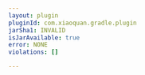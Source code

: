 ```yaml
---
layout: plugin
pluginId: com.xiaoquan.gradle.plugin
jarSha1: INVALID
isJarAvailable: true
error: NONE
violations: []

---
```

